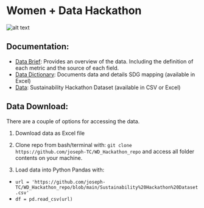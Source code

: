 # Women + Data Hackathon 

![alt text](https://github.com/joseph-TC/WD_Hackathon_repo/blob/main/Hackathon%202021.png)


## Documentation:

- [Data Brief](https://github.com/joseph-TC/WD_Hackathon_repo/blob/main/Data%20Brief%20(2021).pdf): Provides an overview of the data. Including the definition of each metric and  the source of each field.
- [Data Dictionary](https://github.com/joseph-TC/WD_Hackathon_repo/blob/main/Data%20Dictionary%20.csv): Documents data and details SDG mapping (available in Excel)
- [Data](https://github.com/joseph-TC/WD_Hackathon_repo/blob/main/Sustainability%20Hackathon%20Dataset.csv): Sustainability Hackathon Dataset (available in CSV or Excel)

## Data Download:

There are a couple of options for accessing the data.

1. Download data as Excel file 

2. Clone repo from bash/terminal with: `git clone https://github.com/joseph-TC/WD_Hackathon_repo` and access all folder contents on your machine. 

3. Load data into Python  Pandas with:
- `url = 'https://github.com/joseph-TC/WD_Hackathon_repo/blob/main/Sustainability%20Hackathon%20Dataset.csv'`
- `df = pd.read_csv(url)`
